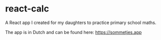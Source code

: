 # react-calc

A React app I created for my daughters to practice primary school maths.

The app is in Dutch and can be found here: https://sommetjes.app
